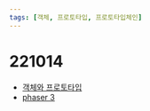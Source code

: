 ```yaml
---
tags: [객체, 프로토타입, 프로토타입체인]
---
```


# 221014

-   [객체와 프로토타입](https://t.co/xkFDBUELwl)
-   [phaser 3](https://phaser.io/)
